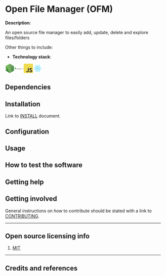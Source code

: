 # Open File Manager (OFM)

**Description**:

An open source file manager to easily add, update, delete and explore files/folders

Other things to include:

  - **Technology stack**:
  <img align="left" alt="Node.js" width="30px" src="https://raw.githubusercontent.com/github/explore/80688e429a7d4ef2fca1e82350fe8e3517d3494d/topics/nodejs/nodejs.png" />
  <img align="left" alt="MongoDB" width="30px" src="https://raw.githubusercontent.com/github/explore/80688e429a7d4ef2fca1e82350fe8e3517d3494d/topics/mongodb/mongodb.png" />
  <img align="left" alt="JavaScript" width="30px" src="https://raw.githubusercontent.com/github/explore/80688e429a7d4ef2fca1e82350fe8e3517d3494d/topics/javascript/javascript.png" />
  <img align="left" alt="React" width="30px" src="https://raw.githubusercontent.com/github/explore/80688e429a7d4ef2fca1e82350fe8e3517d3494d/topics/react/react.png" />

<br />
<br />

## Dependencies

## Installation
Link to [INSTALL](INSTALL.md) document.

## Configuration

## Usage

## How to test the software

## Getting help

## Getting involved

General instructions on _how_ to contribute should be stated with a link to [CONTRIBUTING](CONTRIBUTING.md).

----

## Open source licensing info
1. [MIT][license-url]
----

## Credits and references



[license-url]: LICENSE